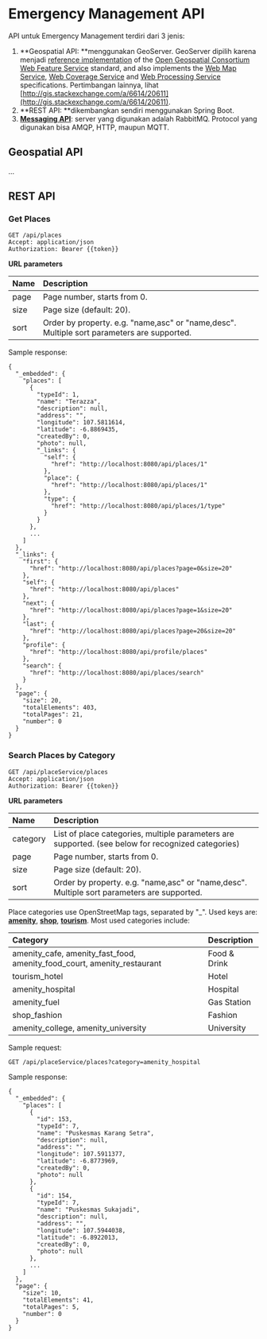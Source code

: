 # Emergency Management API

API untuk Emergency Management terdiri dari 3 jenis:

1. **Geospatial API: **menggunakan GeoServer. GeoServer dipilih karena menjadi [reference implementation](https://en.wikipedia.org/wiki/Reference_implementation) of the [Open Geospatial Consortium](https://en.wikipedia.org/wiki/Open_Geospatial_Consortium) [Web Feature Service](https://en.wikipedia.org/wiki/Web_Feature_Service) standard, and also implements the [Web Map Service](https://en.wikipedia.org/wiki/Web_Map_Service), [Web Coverage Service](https://en.wikipedia.org/wiki/Web_Coverage_Service) and [Web Processing Service](https://en.wikipedia.org/wiki/Web_Processing_Service) specifications. Pertimbangan lainnya, lihat [http://gis.stackexchange.com/a/6614/20611](http://gis.stackexchange.com/a/6614/20611).
2. **REST API: **dikembangkan sendiri menggunakan Spring Boot.
3. [**Messaging API**](/emergency-management---messaging-api.md): server yang digunakan adalah RabbitMQ. Protocol yang digunakan bisa AMQP, HTTP, maupun MQTT.

## Geospatial API

...

## REST API

### Get Places

```
GET /api/places
Accept: application/json
Authorization: Bearer {{token}}
```

**URL parameters**

| Name | Description |
| :--- | :--- |
| page | Page number, starts from 0. |
| size | Page size \(default: 20\). |
| sort | Order by property. e.g. "name,asc" or "name,desc". Multiple sort parameters are supported. |

Sample response:

```
{
  "_embedded": {
    "places": [
      {
        "typeId": 1,
        "name": "Terazza",
        "description": null,
        "address": "",
        "longitude": 107.5811614,
        "latitude": -6.8869435,
        "createdBy": 0,
        "photo": null,
        "_links": {
          "self": {
            "href": "http://localhost:8080/api/places/1"
          },
          "place": {
            "href": "http://localhost:8080/api/places/1"
          },
          "type": {
            "href": "http://localhost:8080/api/places/1/type"
          }
        }
      },
      ...
    ]
  },
  "_links": {
    "first": {
      "href": "http://localhost:8080/api/places?page=0&size=20"
    },
    "self": {
      "href": "http://localhost:8080/api/places"
    },
    "next": {
      "href": "http://localhost:8080/api/places?page=1&size=20"
    },
    "last": {
      "href": "http://localhost:8080/api/places?page=20&size=20"
    },
    "profile": {
      "href": "http://localhost:8080/api/profile/places"
    },
    "search": {
      "href": "http://localhost:8080/api/places/search"
    }
  },
  "page": {
    "size": 20,
    "totalElements": 403,
    "totalPages": 21,
    "number": 0
  }
}
```

### Search Places by Category

```
GET /api/placeService/places            
Accept: application/json    
Authorization: Bearer {{token}}
```

**URL parameters**

| Name | Description |
| :--- | :--- |
| category | List of place categories, multiple parameters are supported. \(see below for recognized categories\) |
| page | Page number, starts from 0. |
| size | Page size \(default: 20\). |
| sort | Order by property. e.g. "name,asc" or "name,desc". Multiple sort parameters are supported. |

Place categories use OpenStreetMap tags, separated by "\_". Used keys are: [**amenity**](https://wiki.openstreetmap.org/wiki/Key:amenity), [**shop**](https://wiki.openstreetmap.org/wiki/Key:shop), [**tourism**](https://wiki.openstreetmap.org/wiki/Key:tourism). Most used categories include:

| Category | Description |
| :--- | :--- |
| amenity\_cafe, amenity\_fast\_food, amenity\_food\_court, amenity\_restaurant | Food & Drink |
| tourism\_hotel | Hotel |
| amenity\_hospital | Hospital |
| amenity\_fuel | Gas Station |
| shop\_fashion | Fashion |
| amenity\_college, amenity\_university | University |

Sample request:

```
GET /api/placeService/places?category=amenity_hospital
```

Sample response:

```
{
  "_embedded": {
    "places": [
      {
        "id": 153,
        "typeId": 7,
        "name": "Puskesmas Karang Setra",
        "description": null,
        "address": "",
        "longitude": 107.5911377,
        "latitude": -6.8773969,
        "createdBy": 0,
        "photo": null
      },
      {
        "id": 154,
        "typeId": 7,
        "name": "Puskesmas Sukajadi",
        "description": null,
        "address": "",
        "longitude": 107.5944038,
        "latitude": -6.8922013,
        "createdBy": 0,
        "photo": null
      },
      ...
    ]
  },
  "page": {
    "size": 10,
    "totalElements": 41,
    "totalPages": 5,
    "number": 0
  }
}
```

## 



